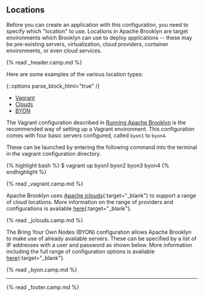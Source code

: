 
## Locations

Before you can create an application with this configuration,
you need to specify which "location" to use.
Locations in Apache Brooklyn are target environments which Brooklyn can use to deploy applications --
these may be pre-existing servers, virtualization, cloud providers, container environments, or even cloud services.

{% read _header.camp.md %}

Here are some examples of the various location types:

{::options parse_block_html="true" /}

<ul class="nav nav-tabs">
    <li class="active impl-1-tab"><a data-target="#impl-1, .impl-1-tab" data-toggle="tab" href="#">Vagrant</a></li>
    <li class="impl-2-tab"><a data-target="#impl-2, .impl-2-tab" data-toggle="tab" href="#">Clouds</a></li>
    <li class="impl-3-tab"><a data-target="#impl-3, .impl-3-tab" data-toggle="tab" href="#">BYON</a></li>
</ul>

<div class="tab-content">
<div id="impl-1" class="tab-pane fade in active">

The Vagrant configuration described in [Running Apache Brooklyn](running.md) is the recommended way of setting up a Vagrant environment. 
This configuration comes with four basic servers configured, called `byon1` to `byon4`.

These can be launched by entering the following command into the terminal in the vagrant configuration directory.

{% highlight bash %}
$ vagrant up byon1 byon2 byon3 byon4
{% endhighlight %}

{% read _vagrant.camp.md %}


</div>
<div id="impl-2" class="tab-pane fade">

Apache Brooklyn uses [Apache jclouds](http://jclouds.apache.org/){:target="_blank"} to support a range of cloud locations. More information on the range of providers and configurations is available [here](/guide/locations#clouds){:target="_blank"}.

{% read _jclouds.camp.md %}


</div>
<div id="impl-3" class="tab-pane fade">

The Bring Your Own Nodes (BYON) configuration allows Apache Brooklyn to make use of already available servers. These can be specified by a list of IP addresses with a user and password as shown below. More information including the full range of configuration options is available [here](/guide/locations/index.html#byon){:target="_blank"}.

{% read _byon.camp.md %}


</div>
</div>

---

{% read _footer.camp.md %}
